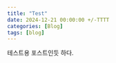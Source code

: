 ```yaml
---
title: "Test"
date: 2024-12-21 00:00:00 +/-TTTT
categories: [Blog]
tags: [blog]
---
```


테스트용 포스트인듯 하다.
